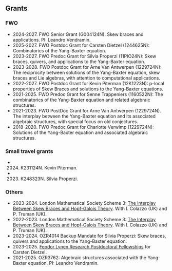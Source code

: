 ## Grants 

### FWO

* 2024-2027. FWO Senior Grant (G004124N). Skew braces and applications. PI: Leandro Vendramin.  
* 2025-2027. FWO Postdoc Grant for Carsten Dietzel (1244625N): Combinatorics of the Yang-Baxter equation. 
* 2023-2027. FWO Predoc Grant for Silvia Properzi (11PIO24N): Skew braces, quivers, and applications to the Yang-Baxter equation. 
* 2023-2028. FWO Postdoc Grant for Arne Van Antwerpen (1229724N): The reciprocity between solutions of the Yang-Baxter equation, skew braces and Lie algebras, with attention to computational applications.
* 2022-2027. FWO Postdoc Grant for Kevin Piterman (12K1223N): p-local properties of Skew Braces and solutions to the Yang-Baxter equations. 
* 2021-2025. FWO Predoc Grant for Senne Trappeniers (1160522N): The combinatorics of the Yang-Baxter equation and related algebraic structures. 
* 2021-2023. FWO PostDoc Grant for Arne Van Antwerpen (1229724N). The interplay between the Yang-Baxter equation and its associated algebraic structures, with special focus on old conjectures. 
* 2018-2020. FWO Predoc Grant for Charlotte Verwimp (1229724N): Solutions of the Yang-Baxter equation and associated algebraic structures.

### Small travel grants

* 2024. K231124N. Kevin Piterman.  
* 2023. K248323N. Silvia Properzi.

### Others

* 2023-2024. London Mathematical Society Scheme 3: [The Interplay Between Skew Braces and Hopf-Galois Theory](https://interplaysbhg.github.io/index.html). With I. Colazzo (UK) and P. Truman (UK).  
* 2022-2023. London Mathematical Society Scheme 3: [The Interplay Between Skew Braces and Hopf-Galois Theory](https://interplaysbhg.github.io/index.html). With I. Colazzo (UK) and P. Truman (UK).  
* 2023-2024. OZR4014 Backup Mandate for Silvia Properzi: Skew braces, quivers and applications to the Yang-Baxter equation.
* 2023-2025. [Feodor Lynen Research Postdoctoral Fellowships](https://www.humboldt-foundation.de/en/apply/sponsorship-programmes/feodor-lynen-research-fellowship) for Carsten Dietzel. 
* 2021-2025. OZR3762: Algebraic structures associated with the Yang-Baxter equation. PI: Leandro Vendramin.  
